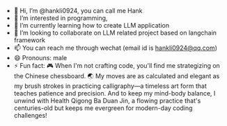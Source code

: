 - 👋 Hi, I’m @hankli0924, you can call me Hank
- 👀 I’m interested in programming, 
- 🌱 I’m currently learning how to create LLM application
- 💞️ I’m looking to collaborate on LLM related project based on langchain framework
- 📫 You can reach me through wechat (email id is hankli0924@qq.com)
- 😄 Pronouns: male
- ⚡ Fun fact: 🎮 When I'm not crafting code, you'll find me strategizing on the Chinese chessboard. 🌏 My moves are as calculated and elegant as my brush strokes in practicing calligraphy—a timeless art form that teaches patience and precision. And to keep my mind-body balance, I unwind with Health Qigong Ba Duan Jin, a flowing practice that's centuries-old but keeps me evergreen for modern-day coding challenges!

<!---
hankli0924/hankli0924 is a ✨ special ✨ repository because its `README.md` (this file) appears on your GitHub profile.
You can click the Preview link to take a look at your changes.
--->
